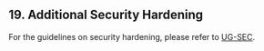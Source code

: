 ## 19. Additional Security Hardening

For the guidelines on security hardening, please refer to [UG-SEC](ug-sec_x_road_security_hardening.md).